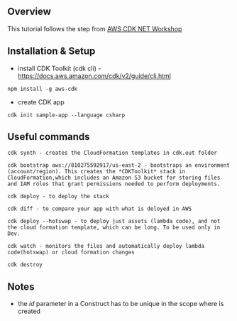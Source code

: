 ## Overview

This tutorial follows the step from [AWS CDK NET Workshop](https://cdkworkshop.com/40-dotnet.html)

## Installation & Setup

- install CDK Toolkit (cdk cli) - https://docs.aws.amazon.com/cdk/v2/guide/cli.html

```
npm install -g aws-cdk
```

- create CDK app

```
cdk init sample-app --language csharp
```

## Useful commands

```
cdk synth - creates the CloudFormation templates in cdk.out folder

cdk bootstrap aws://810275592917/us-east-2 - bootstraps an environment (account/region). This creates the *CDKToolkit* stack in CloudFormation,which includes an Amazon S3 bucket for storing files and IAM roles that grant permissions needed to perform deployments.

cdk deploy - to deploy the stack

cdk diff - to compare your app with what is deloyed in AWS

cdk deploy --hotswap - to deploy just assets (lambda code), and not the cloud formation template, which can be long. To be used only in Dev.

cdk watch - monitors the files and automatically deploy lambda code(hotswap) or cloud formation changes

cdk destroy

```

## Notes

- the *id* parameter in a Construct has to be unique in the scope where is created
